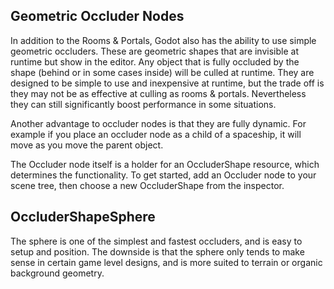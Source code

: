 ## Geometric Occluder Nodes

In addition to the Rooms & Portals, Godot also has the ability to use simple geometric occluders. These are geometric shapes that are invisible at runtime but show in the editor. Any object that is fully occluded by the shape (behind or in some cases inside) will be culled at runtime. They are designed to be simple to use and inexpensive at runtime, but the trade off is they may not be as effective at culling as rooms & portals. Nevertheless they can still significantly boost performance in some situations.

Another advantage to occluder nodes is that they are fully dynamic. For example if you place an occluder node as a child of a spaceship, it will move as you move the parent object.

The Occluder node itself is a holder for an OccluderShape resource, which determines the functionality. To get started, add an Occluder node to your scene tree, then choose a new OccluderShape from the inspector.

## OccluderShapeSphere
The sphere is one of the simplest and fastest occluders, and is easy to setup and position. The downside is that the sphere only tends to make sense in certain game level designs, and is more suited to terrain or organic background geometry.






